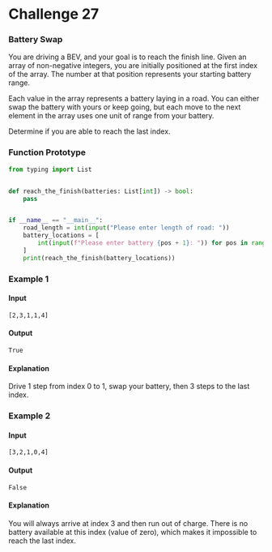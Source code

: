 # Challenge 27

### Battery Swap 
You are driving a BEV, and your goal is to reach the finish line. Given an array
of non-negative integers, you are initially positioned at the first index of the
array. The number at that position represents your starting battery range.

Each value in the array represents a battery laying in a road. You can
either swap the battery with yours or keep going, but each move to the next
element in the array uses one unit of range from your battery.

Determine if you are able to reach the last index.

### Function Prototype
```python
from typing import List


def reach_the_finish(batteries: List[int]) -> bool:
    pass


if __name__ == "__main__":
    road_length = int(input("Please enter length of road: "))
    battery_locations = [
        int(input(f"Please enter battery {pos + 1}: ")) for pos in range(road_length)
    ]
    print(reach_the_finish(battery_locations))
```

### Example 1

#### Input
    [2,3,1,1,4]
    
#### Output
    True
#### Explanation
Drive 1 step from index 0 to 1, swap your battery, then 3 steps to the last index.

### Example 2

#### Input
    [3,2,1,0,4]
#### Output
    False
#### Explanation

You will always arrive at index 3 and then run out of charge. There is no
battery available at this index (value of zero), which makes it impossible to
reach the last index.


